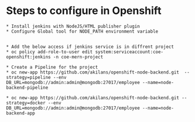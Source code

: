 # Steps to configure in Openshift

    * Install jenkins with NodeJS/HTML publisher plugin
    * Configure Global tool for NODE_PATH environment variable


    * Add the below access if jenkins service is in diffrent project
    * oc policy add-role-to-user edit system:serviceaccount:coe-openshift:jenkins -n coe-mern-project

    * Create a Pipeline for the project
    * oc new-app https://github.com/akilans/openshift-node-backend.git  --strategy=pipeline --env DB_URL=mongodb://admin:admin@mongodb:27017/employee --name=node-backend-pipeline

    * oc new-app https://github.com/akilans/openshift-node-backend.git --strategy=docker --env DB_URL=mongodb://admin:admin@mongodb:27017/employee --name=node-backend-app



